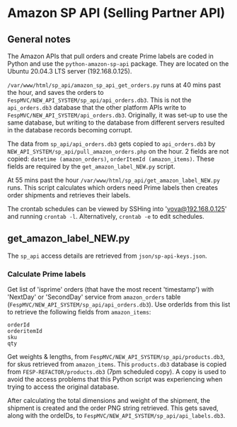 # Amazon SP API (Selling Partner API)

## General notes

The Amazon APIs that pull orders and create Prime labels are coded in Python and use the `python-amazon-sp-api` package. They are located on the Ubuntu 20.04.3 LTS server (192.168.0.125).

`/var/www/html/sp_api/amazon_sp_api_get_orders.py` runs at 40 mins past the hour, and saves the orders to `FespMVC/NEW_API_SYSTEM/sp_api/api_orders.db3`. This is not the `api_orders.db3` database that the other platform APIs write to `FespMVC/NEW_API_SYSTEM/api_orders.db3`. Originally, it was set-up to use the same database, but writing to the database from different servers resulted in the database records becoming corrupt.

The data from `sp_api/api_orders.db3` gets copied to `api_orders.db3` by `NEW_API_SYSTEM/sp_api/pull_amazon_orders.php` on the hour. 2 fields are not copied: `datetime (amazon_orders)`, `orderItemId (amazon_items)`. These fields are required by the `get_amazon_label_NEW.py` script.

At 55 mins past the hour `/var/www/html/sp_api/get_amazon_label_NEW.py` runs. This script calculates which orders need Prime labels then creates order shipments and retrieves their labels.

The crontab schedules can be viewed by SSHing into 'vova@192.168.0.125' and running `crontab -l`. Alternatively, `crontab -e` to edit schedules.

## get_amazon_label_NEW.py

The `sp_api` access details are retrieved from `json/sp-api-keys.json`.

### Calculate Prime labels
Get list of 'isprime' orders (that have the most recent 'timestamp') with 'NextDay' or 'SecondDay' service from `amazon_orders` table (`FespMVC/NEW_API_SYSTEM/sp_api/api_orders.db3`). Use orderIds from this list to retrieve the following fields from `amazon_items`:
```
orderId
orderitemId
sku
qty
```

Get weights & lengths, from `FespMVC/NEW_API_SYSTEM/sp_api/products.db3`, for skus retrieved from `amazon_items`. This `products.db3` database is copied from `FESP-REFACTOR/products.db3` (7pm scheduled copy). A copy is used to avoid the access problems that this Python script was experiencing when trying to access the original database.

After calculating the total dimensions and weight of the shipment, the shipment is created and the order PNG string retrieved. This gets saved, along with the ordeIDs, to `FespMVC/NEW_API_SYSTEM/sp_api/api_labels.db3`.